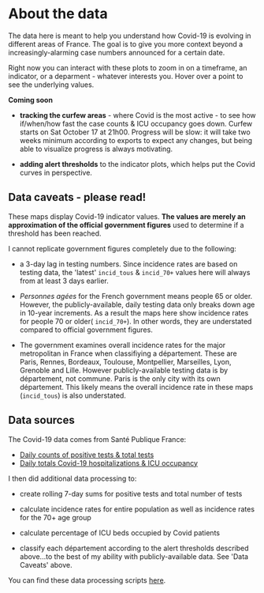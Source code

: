 # About the data

The data here is meant to help you understand how Covid-19 is evolving in different areas of France. The goal is to give you more context beyond a increasingly-alarming case numbers announced for a certain date.

Right now you can interact with these plots to zoom in on a timeframe, an indicator, or a deparment - whatever interests you. Hover over a point to see the underlying values.

**Coming soon**

* **tracking the curfew areas** - where Covid is the most active - to see how if/when/how fast the case counts & ICU occupancy goes down. Curfew starts on Sat October 17 at 21h00. Progress will be slow: it will take two weeks minimum according to exports to expect any changes, but being able to visualize progress is always motivating.

* **adding alert thresholds** to the indicator plots, which helps put the Covid curves in perspective.

## Data caveats - please read!

These maps display Covid-19 indicator values. **The values are merely an approximation of the official government figures** used to determine if a threshold has been reached.

I cannot replicate government figures completely due to the following:

* a 3-day lag in testing numbers. Since incidence rates are based on testing data, the 'latest' `incid_tous` & `incid_70+` values here will always from at least 3 days earlier.


* _Personnes agées_ for the French government means people 65 or older. However, the publicly-available, daily testing data only breaks down age in 10-year increments. As a result the maps here show incidence rates for people 70 or older( `incid_70+`). In other words, they are understated compared to official government figures.


* The government examines overall incidence rates for the major metropolitan in France when classifiying a département. These are Paris, Rennes, Bordeaux, Toulouse, Montpellier, Marseilles, Lyon, Grenoble and Lille. However publicly-available testing data is by département, not commune. Paris is the only city with its own département. This likely means the overall incidence rate in these maps (`incid_tous`) is also understated.

## Data sources

The Covid-19 data comes from Santé Publique France:

* [Daily counts of positive tests & total tests](https://www.data.gouv.fr/fr/datasets/donnees-relatives-aux-resultats-des-tests-virologiques-covid-19/)
* [Daily totals Covid-19 hospitalizations & ICU occupancy](https://www.data.gouv.fr/en/datasets/donnees-hospitalieres-relatives-a-lepidemie-de-covid-19/)

I then did additional data processing to:

* create rolling 7-day sums for positive tests and total number of tests

* calculate incidence rates for entire population as well as incidence rates for the 70+ age group

* calculate percentage of ICU beds occupied by Covid patients

* classify each département according to the alert thresholds described above...to the best of my ability with publicly-available data. See 'Data Caveats' above.

You can find these data processing scripts [here](https://github.com/limegimlet/covid19/tree/master).
